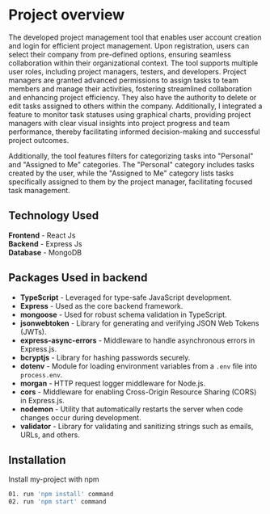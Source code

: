 
# Project overview

The developed project management tool that enables user account creation and login for efficient project management. Upon registration, users can select their company from pre-defined options, ensuring seamless collaboration within their organizational context. The tool supports multiple user roles, including project managers, testers, and developers. Project managers are granted advanced permissions to assign tasks to team members and manage their activities, fostering streamlined collaboration and enhancing project efficiency. They also have the authority to delete or edit tasks assigned to others within the company. Additionally, I integrated a feature to monitor task statuses using graphical charts, providing project managers with clear visual insights into project progress and team performance, thereby facilitating informed decision-making and successful project outcomes.

Additionally, the tool features filters for categorizing tasks into "Personal" and "Assigned to Me" categories. The "Personal" category includes tasks created by the user, while the "Assigned to Me" category lists tasks specifically assigned to them by the project manager, facilitating focused task management.

## Technology Used

**Frontend** - React Js  
**Backend** - Express Js  
**Database** - MongoDB


## Packages Used in backend

- **TypeScript** - Leveraged for type-safe JavaScript development.
- **Express** - Used as the core backend framework.
- **mongoose** - Used for robust schema validation in TypeScript.
- **jsonwebtoken** - Library for generating and verifying JSON Web Tokens (JWTs).
- **express-async-errors** - Middleware to handle asynchronous errors in Express.js.
- **bcryptjs** - Library for hashing passwords securely.
- **dotenv** - Module for loading environment variables from a `.env` file into `process.env`.
- **morgan** - HTTP request logger middleware for Node.js.
- **cors** - Middleware for enabling Cross-Origin Resource Sharing (CORS) in Express.js.
- **nodemon** - Utility that automatically restarts the server when code changes occur during development.
- **validator** - Library for validating and sanitizing strings such as emails, URLs, and others.

## Installation

Install my-project with npm

```bash
01. run 'npm install' command
02. run 'npm start' command

```
    
